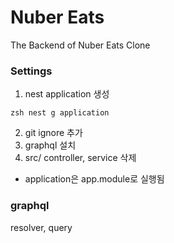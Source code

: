 # Nuber Eats

The Backend of Nuber Eats Clone

### Settings
1. nest application 생성

```zsh nest g application ```

2. git ignore 추가
3. graphql 설치
4. src/ controller, service 삭제
*  application은 app.module로 실행됨


### graphql
resolver, query
